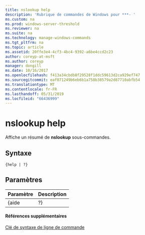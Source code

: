 ```yaml
---
title: nslookup help
description: 'Rubrique de commandes de Windows pour ***- '
ms.custom: na
ms.prod: windows-server-threshold
ms.reviewer: na
ms.suite: na
ms.technology: manage-windows-commands
ms.tgt_pltfrm: na
ms.topic: article
ms.assetid: 20ffe3e4-4cf3-4bc4-9392-a6be4ccd2c23
author: coreyp-at-msft
ms.author: coreyp
manager: dongill
ms.date: 10/16/2017
ms.openlocfilehash: f413a34cbdb8f29528f1ddc59613d2ca929ef747
ms.sourcegitcommit: eaf071249b6eb6b1a758b38579a2d87710abfb54
ms.translationtype: MT
ms.contentlocale: fr-FR
ms.lasthandoff: 05/31/2019
ms.locfileid: "66436999"
---
```

# <a name="nslookup-help"></a>nslookup help



Affiche un résumé de **nslookup** sous-commandes.

## <a name="syntax"></a>Syntaxe

```
{help | ?}
```

## <a name="parameters"></a>Paramètres

| Paramètre | Description |
|-----------|-------------|
|   {aide   |     ?}      |

#### <a name="additional-references"></a>Références supplémentaires

[Clé de syntaxe de ligne de commande](command-line-syntax-key.md)